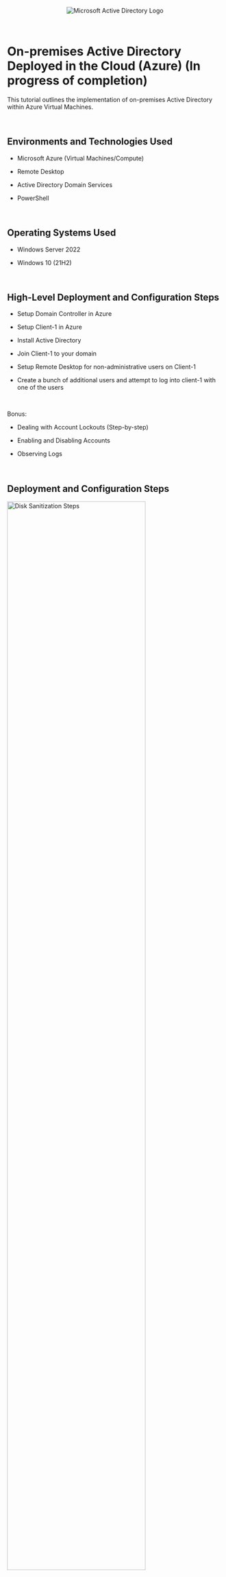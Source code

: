 <p align="center">
<img src="https://i.imgur.com/pU5A58S.png" alt="Microsoft Active Directory Logo"/>
</p>
  </p>
<br />


<h1>On-premises Active Directory Deployed in the Cloud (Azure) (In progress of completion)</h1>
This tutorial outlines the implementation of on-premises Active Directory within Azure Virtual Machines.<br />
  </p>
<br />


<h2>Environments and Technologies Used</h2>

- Microsoft Azure (Virtual Machines/Compute)
- Remote Desktop
- Active Directory Domain Services
- PowerShell

  </p>
<br />

<h2>Operating Systems Used </h2>

- Windows Server 2022
- Windows 10 (21H2)
  
    </p>
<br />

<h2>High-Level Deployment and Configuration Steps</h2>

- Setup Domain Controller in Azure
- Setup Client-1 in Azure
- Install Active Directory
- Join Client-1 to your domain
- Setup Remote Desktop for non-administrative users on Client-1
- Create a bunch of additional users and attempt to log into client-1 with one of the users

  </p>
<br />

Bonus: 
- Dealing with Account Lockouts (Step-by-step) 
- Enabling and Disabling Accounts
- Observing Logs

    </p>
<br />


<h2>Deployment and Configuration Steps</h2>

<p>
<img src="https://i.imgur.com/DJmEXEB.png" height="80%" width="80%" alt="Disk Sanitization Steps"/>
</p>
<p>
Lorem ipsum dolor sit amet, consectetur adipiscing elit, sed do eiusmod tempor incididunt ut labore et dolore magna aliqua. Ut enim ad minim veniam, quis nostrud exercitation ullamco laboris nisi ut aliquip ex ea commodo consequat. Duis aute irure dolor in reprehenderit in voluptate velit esse cillum dolore eu fugiat nulla pariatur.
</p>
<br />

<p>
<img src="https://i.imgur.com/DJmEXEB.png" height="80%" width="80%" alt="Disk Sanitization Steps"/>
</p>
<p>
Lorem ipsum dolor sit amet, consectetur adipiscing elit, sed do eiusmod tempor incididunt ut labore et dolore magna aliqua. Ut enim ad minim veniam, quis nostrud exercitation ullamco laboris nisi ut aliquip ex ea commodo consequat. Duis aute irure dolor in reprehenderit in voluptate velit esse cillum dolore eu fugiat nulla pariatur.
</p>
<br />

<p>
<img src="https://i.imgur.com/DJmEXEB.png" height="80%" width="80%" alt="Disk Sanitization Steps"/>
</p>
<p>
  
  Dealing with Account Lockouts (Step-by-step)
  
- Get logged into dc-1, Selcet user acount to unlock 
- Observe that the account has been locked out within Active Directory
- Unlock the account, Reset the password, Attempt to login with it
</p>
<br />
